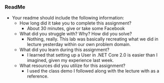 ### ReadMe
- Your readme should include the following information:
	- How long did it take you to complete this assignment?
		- About 30 minutes, give or take some Facebook
	- What did you struggle with? Why? How did you solve?
		- Nothing, really. This lab was basically recreating what we did in lecture yesterday within our own problem domain.
	- What did you learn during this assignment?
		- I learned that setting up a User in .NET Core 2.0 is easier than I imagined, given my experience last week.
    - What resources did you utilize for this assignment?
		- I used the class demo I followed along with the lecture with as a reference.